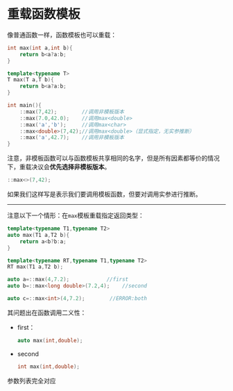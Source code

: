 # 重载函数模板

像普通函数一样，函数模板也可以重载：

```cpp
int max(int a,int b){
    return b<a?a:b;
}

template<typename T>
T max(T a,T b){
    return b<a?a:b;
}

int main(){
    ::max(7,42);        //调用非模板版本
    ::max(7.0,42.0);    //调用max<double>
    ::max('a','b');     //调用max<char>
    ::max<double>(7,42);//调用max<double>（显式指定，无实参推断）
    ::max('a',42.7);    //调用非模板版本
}
```

注意，非模板函数可以与函数模板共享相同的名字，但是所有因素都等价的情况下，重载决议会**优先选择非模板版本**。

```cpp
::max<>(7,42);
```

如果我们这样写是表示我们要调用模板函数，但要对调用实参进行推断。

----

注意以下一个情形：在`max`模板重载指定返回类型：

```cpp
template<typename T1,typename T2>
auto max(T1 a,T2 b){
    return a<b?b:a;
}

template<typename RT,typename T1,typename T2>
RT max(T1 a,T2 b);

auto a=::max(4,7.2);            //first
auto b=::max<long double>(7.2,4);    //second

auto c=::max<int>(4,7.2);        //ERROR:both
```

其问题出在函数调用二义性：

* first：
  
  ```cpp
  auto max(int,double);
  ```

* second
  
  ```cpp
  int max(int,double);
  ```

参数列表完全对应


